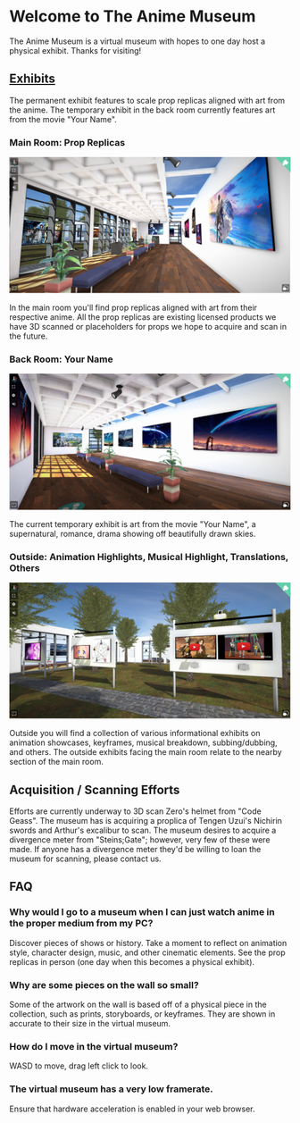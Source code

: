 # Welcome to The Anime Museum

The Anime Museum is a virtual museum with hopes to one day host a physical exhibit. Thanks for visiting!

## [Exhibits](https://github.com/pham-andrew/anime.museum/wiki/Exhibits)

The permanent exhibit features to scale prop replicas aligned with art from the anime. The temporary exhibit in the back room currently features art from the movie "Your Name".

### Main Room: Prop Replicas

![main room](https://github.com/pham-andrew/anime.museum/blob/main/public/main.PNG?)

In the main room you'll find prop replicas aligned with art from their respective anime. All the prop replicas are existing licensed products we have 3D scanned or placeholders for props we hope to acquire and scan in the future.

### Back Room: Your Name

![back room](https://github.com/pham-andrew/anime.museum/blob/main/public/back.PNG?)

The current temporary exhibit is art from the movie "Your Name", a supernatural, romance, drama showing off beautifully drawn skies.

### Outside: Animation Highlights, Musical Highlight, Translations, Others

![outside](https://github.com/pham-andrew/anime.museum/blob/main/public/outside.PNG?)

Outside you will find a collection of various informational exhibits on animation showcases, keyframes, musical breakdown, subbing/dubbing, and others. The outside exhibits facing the main room relate to the nearby section of the main room.

## Acquisition / Scanning Efforts

Efforts are currently underway to 3D scan Zero's helmet from "Code Geass". The museum has is acquiring a proplica of Tengen Uzui's Nichirin swords and Arthur's excalibur to scan. The museum desires to acquire a divergence meter from "Steins;Gate"; however, very few of these were made. If anyone has a divergence meter they'd be willing to loan the museum for scanning, please contact us.

## FAQ

### Why would I go to a museum when I can just watch anime in the proper medium from my PC?
Discover pieces of shows or history. Take a moment to reflect on animation style, character design, music, and other cinematic elements. See the prop replicas in person (one day when this becomes a physical exhibit).

### Why are some pieces on the wall so small?
Some of the artwork on the wall is based off of a physical piece in the collection, such as prints, storyboards, or keyframes. They are shown in accurate to their size in the virtual museum.

### How do I move in the virtual museum?
WASD to move, drag left click to look.

### The virtual museum has a very low framerate.
Ensure that hardware acceleration is enabled in your web browser.
